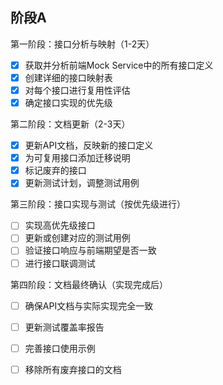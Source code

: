 ## 阶段A

第一阶段：接口分析与映射（1-2天）
- [x] 获取并分析前端Mock Service中的所有接口定义
- [x] 创建详细的接口映射表
- [x] 对每个接口进行复用性评估
- [x] 确定接口实现的优先级

第二阶段：文档更新（2-3天）
- [x] 更新API文档，反映新的接口定义
- [x] 为可复用接口添加迁移说明
- [x] 标记废弃的接口
- [x] 更新测试计划，调整测试用例

第三阶段：接口实现与测试（按优先级进行）
- [ ] 实现高优先级接口
- [ ] 更新或创建对应的测试用例
- [ ] 验证接口响应与前端期望是否一致
- [ ] 进行接口联调测试

第四阶段：文档最终确认（实现完成后）
- [ ] 确保API文档与实际实现完全一致
- [ ] 更新测试覆盖率报告
- [ ] 完善接口使用示例
- [ ] 移除所有废弃接口的文档

